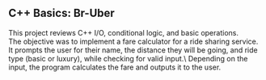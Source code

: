 ## C++ Basics: Br-Uber
This project reviews C++ I/O, conditional logic, and basic operations.\
The objective was to implement a fare calculator for a ride sharing service. It prompts the user for their name, the distance they will be going, and ride type (basic or luxury), while checking for valid input.\ 
Depending on the input, the program calculates the fare and outputs it to the user. 
